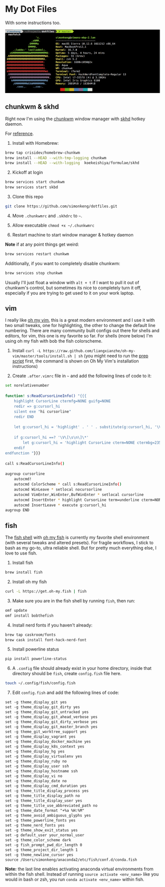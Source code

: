 # My Dot Files

With some instructions too.

<img src="rig07062018.png">

## chunkwm & skhd

Right now I'm using the [chunkwm](https://koekeishiya.github.io/chunkwm/) window manager with [skhd](https://github.com/koekeishiya/skhd)
hotkey daemon.

For [reference](http://hde-advent-2017.hatenadiary.jp/entry/2017/12/24/000000).

1. Install with Homebrew:

```bash
brew tap crisidev/homebrew-chunkwm
brew install --HEAD --with-tmp-logging chunkwm
brew install --HEAD --with-logging  koekeishiya/formulae/skhd
```
2. Kickoff at login

```bash
brew services start chunkwm
brew services start skbd
```
3. Clone this repo

```bash
git clone https://github.com/simonkeng/dotfiles.git
```
4. Move `.chunkwmrc` and `.skhdrc` to `~`.

5. Allow executable `chmod +x ~/.chunkwmrc`

6. Restart machine to start window manager & hotkey daemon

**Note** if at any point things get weird:

```bash
brew services restart chunkwm
```

Additionally, if you want to completely disable chunkwm: 

```bash
brew services stop chunkwm
```
Usually I'll just float a window with `alt + t` if I want to pull it out of
chunkwm's control, but sometimes its nice to completely turn it off, especially
if you are trying to get used to it on your work laptop. 


## vim

I really like [oh my vim](https://github.com/liangxianzhe/oh-my-vim), this is a great modern environment and I use it with two small tweaks, one for highlighting, the other to change the default line numbering. There are many community built configs out there for shells and editors, for vim, this one is my favorite so far. For shells (more below) I'm using oh my fish with bob the fish colorscheme.

1. Install `curl -L https://raw.github.com/liangxianzhe/oh-my-vim/master/tools/install.sh | sh` (you might need to run the [prep script](https://github.com/liangxianzhe/oh-my-vim/blob/master/tools/prepare_mac.sh) first, the command is shown on Oh My Vim's installation instructions)

2. Create `.after.vimrc` file in `~` and add the following lines of code to it:

```bash
set norelativenumber

function! s:ReadCursorLineInfo() "{{{
    highlight CursorLine ctermfg=NONE guifg=NONE
    redir => g:cursorl_hi
    silent exe "hi cursorline"
    redir END

    let g:cursorl_hi = 'highlight' . ' ' . substitute(g:cursorl_hi, '\V\(\n\|\s\*xxx\)', '', 'g')

    if g:cursorl_hi ==? '\V\[\s\n\]\*'
        let g:cursorl_hi = 'highlight CursorLine cterm=NONE ctermbg=235 guibg=White'
    endif
endfunction "}}}

call s:ReadCursorLineInfo()

augroup cursorline
    autocmd!
    autocmd ColorScheme * call s:ReadCursorLineInfo()
    autocmd WinLeave * setlocal nocursorline
    autocmd VimEnter,WinEnter,BufWinEnter * setlocal cursorline
    autocmd InsertEnter * highlight CursorLine term=underline cterm=NONE ctermbg=16  guibg=LightGray
    autocmd InsertLeave * execute g:cursorl_hi
augroup END
```

## fish

The [fish shell](https://fishshell.com/) with [oh my fish](https://github.com/oh-my-fish/oh-my-fish) is currently my favorite shell environment (with several tweaks and altered presets). For fragile workflows, I stick to bash as my go-to, ultra reliable shell. But for pretty much everything else, I love to use fish.

1. Install fish

```bash
brew install fish
```

2. Install oh my fish

```bash
curl -L https://get.oh-my.fish | fish
```

3. Make sure you are in the fish shell by running `fish`, then run:

```bash
omf update
omf install bobthefish
```

4. Install nerd fonts if you haven't already:

```bash
brew tap caskroom/fonts
brew cask install font-hack-nerd-font
```
5. Install powerline status

```bash
pip install powerline-status
```
6. A `.config` file should already exist in your home directory, inside that directory should be `fish`, create `config.fish` file here.

```bash
touch ~/.config/fish/config.fish
```
7. Edit `config.fish` and add the following lines of code:

```.fish
set -g theme_display_git yes
set -g theme_display_git_dirty yes
set -g theme_display_git_untracked yes
set -g theme_display_git_ahead_verbose yes
set -g theme_display_git_dirty_verbose yes
set -g theme_display_git_master_branch yes
set -g theme_git_worktree_support yes
set -g theme_display_vagrant yes
set -g theme_display_docker_machine yes
set -g theme_display_k8s_context yes
set -g theme_display_hg yes
set -g theme_display_virtualenv yes
set -g theme_display_ruby no
set -g theme_display_user ssh
set -g theme_display_hostname ssh
set -g theme_display_vi no
set -g theme_display_date no
set -g theme_display_cmd_duration yes
set -g theme_title_display_process yes
set -g theme_title_display_path no
set -g theme_title_display_user yes
set -g theme_title_use_abbreviated_path no
set -g theme_date_format "+%a %H:%M"
set -g theme_avoid_ambiguous_glyphs yes
set -g theme_powerline_fonts yes
set -g theme_nerd_fonts yes
set -g theme_show_exit_status yes
set -g default_user your_normal_user
set -g theme_color_scheme dark
set -g fish_prompt_pwd_dir_length 0
set -g theme_project_dir_length 1
set -g theme_newline_cursor yes
source /Users/simonkeng/anaconda2/etc/fish/conf.d/conda.fish

```
**Note:** the last line enables activating anaconda virtual environments from within the fish shell. Instead of running `source activate <env_name>` like you would in bash or zsh, you run `conda activate <env_name>` within fish.
